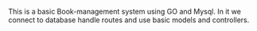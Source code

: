 This is a basic Book-management system using GO and Mysql.
In it we connect to database handle routes and use basic models and controllers.

